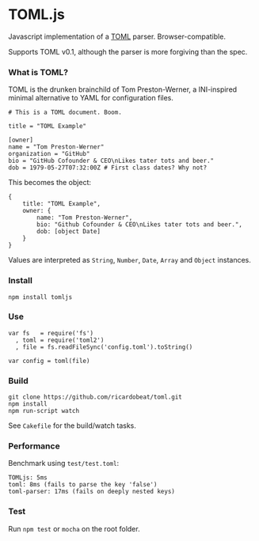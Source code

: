 TOML.js
=======

Javascript implementation of a [TOML](https://github.com/mojombo/toml) parser. Browser-compatible.

Supports TOML v0.1, although the parser is more forgiving than the spec.

### What is TOML?

TOML is the drunken brainchild of Tom Preston-Werner, a INI-inspired minimal alternative to YAML for configuration files.

    # This is a TOML document. Boom.

    title = "TOML Example"

    [owner]
    name = "Tom Preston-Werner"
    organization = "GitHub"
    bio = "GitHub Cofounder & CEO\nLikes tater tots and beer."
    dob = 1979-05-27T07:32:00Z # First class dates? Why not?

This becomes the object:

    {
        title: "TOML Example",
        owner: {
            name: "Tom Preston-Werner",
            bio: "Github Cofounder & CEO\nLikes tater tots and beer.",
            dob: [object Date]
        }
    }

Values are interpreted as `String`, `Number`, `Date`, `Array` and `Object` instances.

### Install

    npm install tomljs

### Use

    var fs   = require('fs')
      , toml = require('toml2')
      , file = fs.readFileSync('config.toml').toString()

    var config = toml(file)

### Build

    git clone https://github.com/ricardobeat/toml.git
    npm install
    npm run-script watch

See `Cakefile` for the build/watch tasks.

### Performance

Benchmark using `test/test.toml`:

    TOMLjs: 5ms
    toml: 8ms (fails to parse the key 'false')
    toml-parser: 17ms (fails on deeply nested keys)

### Test

Run `npm test` or `mocha` on the root folder.
